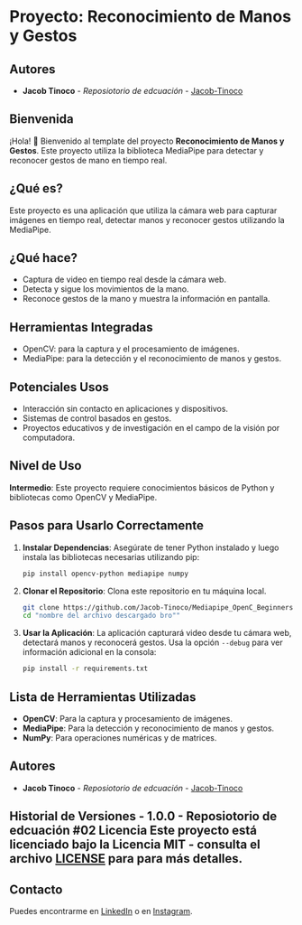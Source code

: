 # Proyecto: Reconocimiento de Manos y Gestos
## Autores

- **Jacob Tinoco** - *Reposiotorio de edcuación* - [Jacob-Tinoco](https://github.com/Jacob-Tinoco)

## Bienvenida
¡Hola! 👋 Bienvenido al template del proyecto **Reconocimiento de Manos y Gestos**. Este proyecto utiliza la biblioteca MediaPipe para detectar y reconocer gestos de mano en tiempo real.

## ¿Qué es?
Este proyecto es una aplicación que utiliza la cámara web para capturar imágenes en tiempo real, detectar manos y reconocer gestos utilizando la MediaPipe.

## ¿Qué hace?
- Captura de video en tiempo real desde la cámara web.
- Detecta y sigue los movimientos de la mano.
- Reconoce gestos de la mano y muestra la información en pantalla.

## Herramientas Integradas
- OpenCV: para la captura y el procesamiento de imágenes.
- MediaPipe: para la detección y el reconocimiento de manos y gestos.

## Potenciales Usos
- Interacción sin contacto en aplicaciones y dispositivos.
- Sistemas de control basados en gestos.
- Proyectos educativos y de investigación en el campo de la visión por computadora.

## Nivel de Uso
**Intermedio**: Este proyecto requiere conocimientos básicos de Python y bibliotecas como OpenCV y MediaPipe.

## Pasos para Usarlo Correctamente

1. **Instalar Dependencias**: Asegúrate de tener Python instalado y luego instala las bibliotecas necesarias utilizando pip:
    ```bash
    pip install opencv-python mediapipe numpy
    ```

2. **Clonar el Repositorio**: Clona este repositorio en tu máquina local.
    ```bash
    git clone https://github.com/Jacob-Tinoco/Mediapipe_OpenC_Beginners.git
    cd "nombre del archivo descargado bro""
    ```

3. **Usar la Aplicación**: La aplicación capturará video desde tu cámara web, detectará manos y reconocerá gestos. Usa la opción `--debug` para ver información adicional en la consola:
    ```bash
    pip install -r requirements.txt
    ```

## Lista de Herramientas Utilizadas
- **OpenCV**: Para la captura y procesamiento de imágenes.
- **MediaPipe**: Para la detección y reconocimiento de manos y gestos.
- **NumPy**: Para operaciones numéricas y de matrices.

## Autores

- **Jacob Tinoco** - *Reposiotorio de edcuación* - [Jacob-Tinoco](https://github.com/Jacob-Tinoco)

## Historial de Versiones - 1.0.0 - Reposiotorio de edcuación #02 Licencia Este proyecto está licenciado bajo la Licencia MIT - consulta el archivo [LICENSE](LICENSE) para para más detalles.

## Contacto

Puedes encontrarme en [LinkedIn](https://www.linkedin.com/in/jacob-t-329675258/) o en [Instagram](https://www.instagram.com/jknc.0/).
